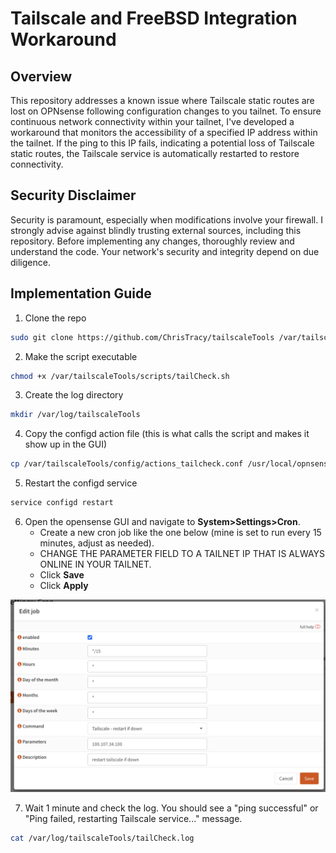 # Tailscale and FreeBSD Integration Workaround

## Overview
This repository addresses a known issue where Tailscale static routes are lost on OPNsense following configuration changes to you tailnet. To ensure continuous network connectivity within your tailnet, I've developed a workaround that monitors the accessibility of a specified IP address within the tailnet. If the ping to this IP fails, indicating a potential loss of Tailscale static routes, the Tailscale service is automatically restarted to restore connectivity.

## Security Disclaimer
Security is paramount, especially when modifications involve your firewall. I strongly advise against blindly trusting external sources, including this repository. Before implementing any changes, thoroughly review and understand the code. Your network's security and integrity depend on due diligence.

## Implementation Guide

1. Clone the repo
```bash
sudo git clone https://github.com/ChrisTracy/tailscaleTools /var/tailscaleTools
```

2. Make the script executable
```bash
chmod +x /var/tailscaleTools/scripts/tailCheck.sh
```

3. Create the log directory
```bash
mkdir /var/log/tailscaleTools
```

4. Copy the configd action file (this is what calls the script and makes it show up in the GUI)
```bash
cp /var/tailscaleTools/config/actions_tailcheck.conf /usr/local/opnsense/service/conf/actions.d
```

5. Restart the configd service
```bash
service configd restart
```

6. Open the opensense GUI and navigate to **System>Settings>Cron**.
   - Create a new cron job like the one below (mine is set to run every 15 minutes, adjust as needed).
   - CHANGE THE PARAMETER FIELD TO A TAILNET IP THAT IS ALWAYS ONLINE IN YOUR TAILNET.
   - Click **Save**
   - Click **Apply**

![cron_job_config](assets/opnsense_tailscale_cron.png)

7. Wait 1 minute and check the log. You should see a "ping successful" or "Ping failed, restarting Tailscale service..." message.
```bash
cat /var/log/tailscaleTools/tailCheck.log
```
